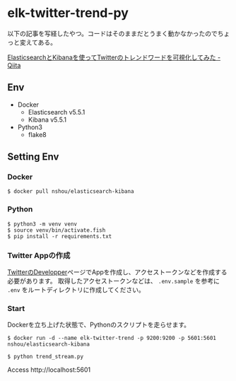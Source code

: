 # elk-twitter-trend-py

以下の記事を写経したやつ。コードはそのままだとうまく動かなかったのでちょっと変えてある。

[ElasticsearchとKibanaを使ってTwitterのトレンドワードを可視化してみた - Qiita](http://qiita.com/yoppe/items/3e61fd567ae1d4c40a96)

## Env

- Docker
    - Elasticsearch v5.5.1
    - Kibana v5.5.1
- Python3
    - flake8

## Setting Env
### Docker

```
$ docker pull nshou/elasticsearch-kibana
```

### Python

```
$ python3 -m venv venv
$ source venv/bin/activate.fish
$ pip install -r requirements.txt
```

### Twitter Appの作成
[TwitterのDevelopper](https://apps.twitter.com/)ページでAppを作成し、アクセストークンなどを作成する必要があります。
取得したアクセストークンなどは、 ``.env.sample`` を参考に ``.env`` をルートディレクトリに作成してください。


### Start
Dockerを立ち上げた状態で、Pythonのスクリプトを走らせます。

```
$ docker run -d --name elk-twitter-trend -p 9200:9200 -p 5601:5601 nshou/elasticsearch-kibana
```

```
$ python trend_stream.py
```

Access http://localhost:5601

